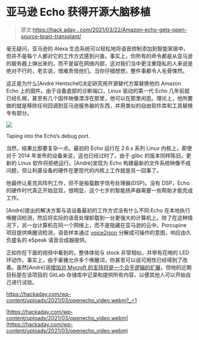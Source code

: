 # 亚马逊 Echo 获得开源大脑移植

> 原文:[https://hack aday . com/2021/03/22/Amazon-echo-gets-open-source-brain-transplant/](https://hackaday.com/2021/03/22/amazon-echo-gets-open-source-brain-transplant/)

毫无疑问，亚马逊的 Alexa 生态系统可以轻松地将语音控制添加到智能家居中，但并不是每个人都对它的工作方式感到兴奋。事实上，你所有的命令都是从亚马逊的服务器上弹出来的，而不是留在网络内部，这对我们当中更注重隐私的人来说是绝对不行的，老实说，很难责怪他们。当你仔细想想，整件事都令人毛骨悚然。

这正是为什么[André Hentschel]决定研究用开源替代方案替换他的 Amazon Echo 上的固件。由于设备底部的诊断端口，Linux 驱动的第一代 Echo 几年前就已经扎根，甚至有几个固件映像漂浮在那里，他可以在那里闲逛。理论上，他所要做的就是移除任何回调到亚马逊服务器的东西，并用类似的自由软件库和工具替换专有部分。

[![](../Images/eb80a17f7e9a647feaa73639a8a0a3fe.png)](https://hackaday.com/wp-content/uploads/2021/03/openecho_detail.jpg)

Taping into the Echo’s debug port.

当然，结果比那要复杂一点。最初的 Echo 运行在 2.6.x 系列 Linux 内核上，即使对于 2014 年发布的设备来说，这也已经过时了。由于 glibc 的版本同样陈旧，更新的 Linux 软件将拒绝运行。[André]发现为 Echo 构建最新的文件系统映像不成问题，但让利基设备的硬件在更现代的内核上工作就是另一回事了。

他最终让麦克风阵列工作，但不是板载数字信号处理器(DSP)。没有 DSP，Echo 的硬件时代真正开始显现，很明显，这个七岁的智能扬声器需要一些帮助才能完成工作。

[André]提出的解决方案与该设备最初的工作方式没有什么不同:Echo 在本地执行唤醒词检测，然后将实际的语音处理卸载到一台更强大的计算机上。除了在这种情况下，另一台计算机在同一个网络上，而不是隐藏在亚马逊的云中。Porcupine 项目提供唤醒词检测，语音样本通过 [voice2json](https://github.com/synesthesiam/voice2json) 分解成可操作的意图，响应由久负盛名的 eSpeak 语音合成器提供。

正如你在下面的视频中看到的，整体体验与 stock 非常相似，并带有花哨的 LED 环动作。事实上，由于豪猪允许多个唤醒词，你甚至可以说可用性已经得到了改善。虽然[André]说[增加对 Mycroft 的支持将是一个合乎逻辑的扩展](https://hackaday.com/2015/09/23/echo-meet-mycroft/)，但他的近期目标是在该项目的 GitLab 存储库中记录和提供所有内容，以便其他人可以开始自己进行试验。

 <https://hackaday.com/wp-content/uploads/2021/03/openecho_video.webm?_=1>

[https://hackaday.com/wp-content/uploads/2021/03/openecho_video.webm](https://hackaday.com/wp-content/uploads/2021/03/openecho_video.webm)